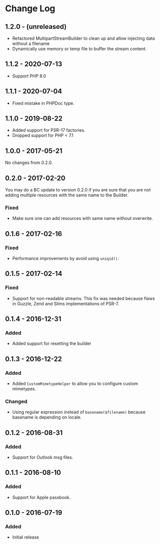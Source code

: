 # Change Log

## 1.2.0 - (unreleased)

- Refactored MultipartStreamBuilder to clean up and allow injecting data without a filename
- Dynamically use memory or temp file to buffer the stream content.

## 1.1.2 - 2020-07-13

- Support PHP 8.0

## 1.1.1 - 2020-07-04

- Fixed mistake in PHPDoc type.

## 1.1.0 - 2019-08-22

- Added support for PSR-17 factories.
- Dropped support for PHP < 7.1

## 1.0.0 - 2017-05-21

No changes from 0.2.0.

## 0.2.0 - 2017-02-20

You may do a BC update to version 0.2.0 if you are sure that you are not adding
multiple resources with the same name to the Builder.

### Fixed

- Make sure one can add resources with same name without overwrite.

## 0.1.6 - 2017-02-16

### Fixed

- Performance improvements by avoid using `uniqid()`.

## 0.1.5 - 2017-02-14

### Fixed

- Support for non-readable streams. This fix was needed because flaws in Guzzle, Zend and Slims implementations of PSR-7.

## 0.1.4 - 2016-12-31

### Added

- Added support for resetting the builder

## 0.1.3 - 2016-12-22

### Added

- Added `CustomMimetypeHelper` to allow you to configure custom mimetypes.

### Changed

- Using regular expression instead of `basename($filename)` because basename is depending on locale.

## 0.1.2 - 2016-08-31

### Added

- Support for Outlook msg files.

## 0.1.1 - 2016-08-10

### Added

- Support for Apple passbook.

## 0.1.0 - 2016-07-19

### Added

- Initial release
